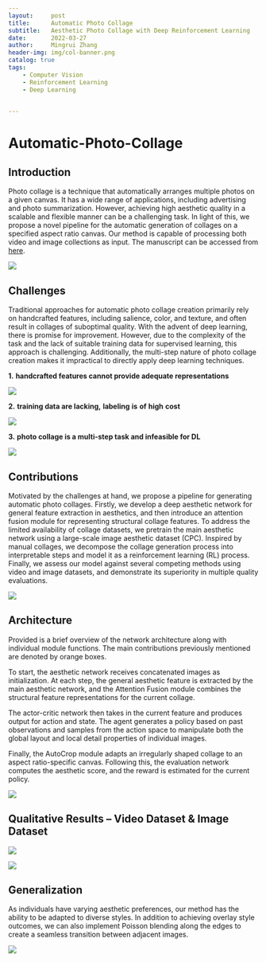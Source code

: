 ```yaml
---
layout:     post
title:      Automatic Photo Collage
subtitle:   Aesthetic Photo Collage with Deep Reinforcement Learning
date:       2022-03-27
author:     Mingrui Zhang
header-img: img/col-banner.png
catalog: true
tags:
    - Computer Vision
    - Reinforcement Learning
    - Deep Learning


---
```


# Automatic-Photo-Collage

## Introduction

Photo collage is a technique that automatically arranges multiple photos on a given canvas. It has a wide range of applications, including advertising and photo summarization. However, achieving high aesthetic quality in a scalable and flexible manner can be a challenging task. In light of this, we propose a novel pipeline for the automatic generation of collages on a specified aspect ratio canvas. Our method is capable of processing both video and image collections as input. The manuscript can be accessed from [here](https://ieeexplore.ieee.org/document/9787805).

![](img/col-i1.png)

## Challenges

Traditional approaches for automatic photo collage creation primarily rely on handcrafted features, including salience, color, and texture, and often result in collages of suboptimal quality. With the advent of deep learning, there is promise for improvement. However, due to the complexity of the task and the lack of suitable training data for supervised learning, this approach is challenging. Additionally, the multi-step nature of photo collage creation makes it impractical to directly apply deep learning techniques.

**1.** **handcrafted features cannot provide adequate representations**

![](img/col-c1.png)

**2.** **training data are lacking,** **labeling** **is** **of** **high** **cost**

![](img/col-c2.png)

**3.** **photo collage is a multi-step task and infeasible for DL**

![](img/col-c3.png)



## Contributions

Motivated by the challenges at hand, we propose a pipeline for generating automatic photo collages. Firstly, we develop a deep aesthetic network for general feature extraction in aesthetics, and then introduce an attention fusion module for representing structural collage features. To address the limited availability of collage datasets, we pretrain the main aesthetic network using a large-scale image aesthetic dataset (CPC). Inspired by manual collages, we decompose the collage generation process into interpretable steps and model it as a reinforcement learning (RL) process. Finally, we assess our model against several competing methods using video and image datasets, and demonstrate its superiority in multiple quality evaluations.

![](img/col-1.png)



## Architecture

Provided is a brief overview of the network architecture along with individual module functions. The main contributions previously mentioned are denoted by orange boxes.

To start, the aesthetic network receives concatenated images as initialization. At each step, the general aesthetic feature is extracted by the main aesthetic network, and the Attention Fusion module combines the structural feature representations for the current collage.

The actor-critic network then takes in the current feature and produces output for action and state. The agent generates a policy based on past observations and samples from the action space to manipulate both the global layout and local detail properties of individual images.

Finally, the AutoCrop module adapts an irregularly shaped collage to an aspect ratio-specific canvas. Following this, the evaluation network computes the aesthetic score, and the reward is estimated for the current policy.

![](img/col-a1.png)

## **Qualitative** **Results** **–** **Video** **Dataset** **&** **Image** **Dataset**

![](img/col-r1.png)

![](img/col-r2.png)

## **Generalization**

As individuals have varying aesthetic preferences, our method has the ability to be adapted to diverse styles. In addition to achieving overlay style outcomes, we can also implement Poisson blending along the edges to create a seamless transition between adjacent images.

![](img/col-g1.png)

